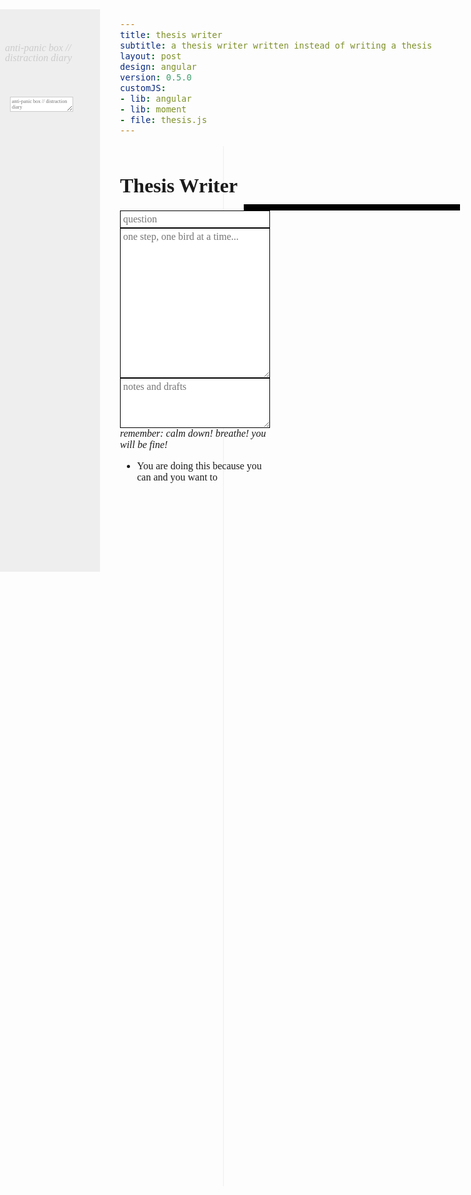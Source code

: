 ```yaml
---
title: thesis writer
subtitle: a thesis writer written instead of writing a thesis
layout: post
design: angular
version: 0.5.0
customJS:
- lib: angular
- lib: moment
- file: thesis.js
---
```


<style>
@import url(http://fonts.googleapis.com/css?family=Crimson+Text:400,400italic,700);
body {
    font: 1em 'Crimson Text';
    text-align: left;
}
::selection {
    background-color: yellow;
}
#clear {
	background: yellow;
	border: 10px solid black;
	font: 1em 'Crimson Text';
	padding: 0.05em 0.5em;
	font-weight: bold;
	display: block;
}
h1 {
    font-size: 2em;
    font-weight: bold;
}
h2 {
    font-size: 1.75em;
}
input {
	border: 1px solid black;
	padding: 0.25em;
	font: 1em 'Monaco';
	display: block;
	width: 100%;
}
.picture-frame, .exporter {
	border: 1px solid black;
	width: 100%;
	height: 5em;
	padding: 0.25em;
	font: 1em 'Monaco';
}
.exporter {
	height: 15em;
}
.picture-frame:focus {
	outline: none;
	border: 1px solid green;
}
.pf--done {
	position: relative;
	border-bottom: 1px solid #eee;
	padding: 0.25em;
	width: 100%;
	margin-bottom: 1em;
	display: block;
}
.pf--done p {
	font-family: "Crimson Text", serif;
}
.pf--done small {
	font-style: italic;
}
.pf--done .hidden {
	font-size: 0;
}
.pf__control {
	position: absolute;
	right: 0;
	display: none;
}
.pf__control button {
	border: 1px solid #ccc;
	padding: 0.5em;
	margin-right: 0.5em;
	text-transform: uppercase;
	background: white;
	letter-spacing: 0.05em;
}
.pf__control button:focus {
	outline: none;
}
.pf__edit:hover {
	border: 1px solid green;
}
.pf__delete:hover {
	border: 1px solid red;
}
.finished {
	width: 60%;
	float: right;
	border-left: 1px solid #eee;
	min-height: 100em;
	padding: 2em;
}
.fixed {
	position: fixed;
	width: 15em;
}
.exported {
	font-family: "Crimson Text";
	padding-bottom: 1em;
	border-bottom: 10px solid black;
	margin-bottom: 1em;
	white-space: pre-wrap;
}
#panic {
	position: fixed;
	left: 0;
	top: 50px;
	width: 10em;
	background-color: #eee;
	color: #ccc;
	white-space: pre-wrap;
	line-height: 1;
	height: 900px;
	overflow-y: scroll;
}
#panic p {
	line-height: 1;
	padding: 1em;
	margin-bottom: 20em;
}
#panic textarea {
	font-size: .95;
	border: 1px solid #ccc;
	font: 0.5em 'Monaco';
	position: fixed;
}
#panic h6 {
	padding: 0 0.5em;
}
</style>

<div ng-app>
	<div ng-controller="Panic" id="panic">
		<h6>anti-panic box // distraction diary</h6>
	<textarea type="text" placeholder="anti-panic box // distraction diary" ng-model="panic"></textarea>
	<p ng-bind="panic"></p>
	</div>
	
<div ng-controller="Thesis">
<div class="fixed">
<h1>Thesis Writer</h1>



<input type="text" placeholder="question" ng-model="question" />
<textarea class="exporter" ng-model="export" placeholder="one step, one bird at a time...">
</textarea>
<textarea class="picture-frame" placeholder="notes and drafts">
</textarea>
<!--<button id="clear">clear!</button>-->
<em>remember: calm down! breathe! you will be fine!</em>
<ul>
	<li>You are doing this because you can and you want to</li>
</ul>
</div>



<div class="finished">
	
<h1 ng-bind="question"></h1>

<pre ng-bind="export" class="exported"></pre>

<div class="pf__finished" id="select"></div>
</div>
</div>
</div>

